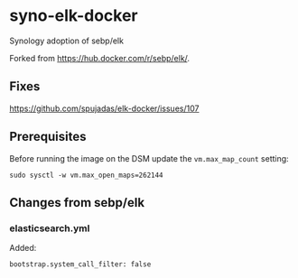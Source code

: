# syno-elk-docker
Synology adoption of sebp/elk

Forked from https://hub.docker.com/r/sebp/elk/.

## Fixes

https://github.com/spujadas/elk-docker/issues/107

## Prerequisites

Before running the image on the DSM update the `vm.max_map_count` setting:

    sudo sysctl -w vm.max_open_maps=262144

## Changes from sebp/elk

### elasticsearch.yml

Added:

    bootstrap.system_call_filter: false
